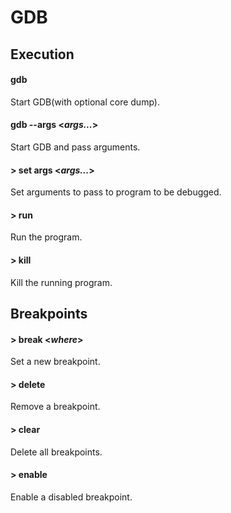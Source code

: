 # GDB
## Execution
#### gdb <program>
Start GDB(with optional core dump).
#### gdb --args <program> <*args...*>
Start GDB and pass arguments.
#### > set args <*args...*>
Set arguments to pass to program to be debugged.
#### > run 
Run the program.
#### > kill
Kill the running program.
## Breakpoints
#### > break <*where*>
Set a new breakpoint.
#### > delete <breakpoint number>
Remove a breakpoint.
#### > clear 
Delete all breakpoints.
#### > enable <breakpoint number>
Enable a disabled breakpoint.
